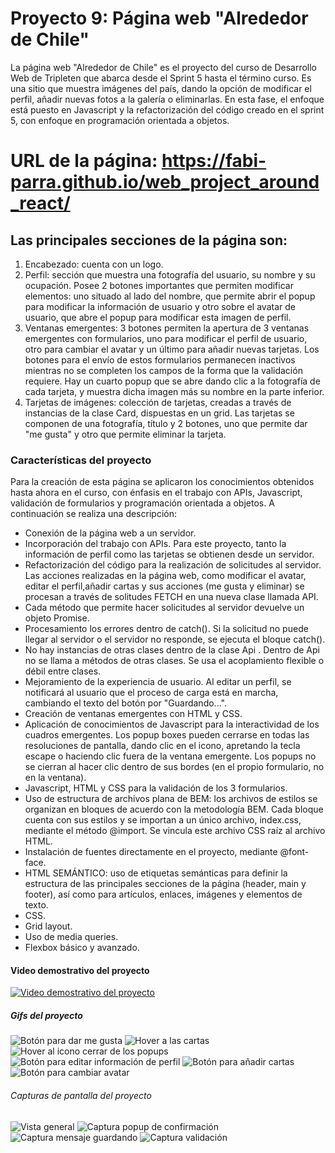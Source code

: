 # Proyecto 9: Página web "Alrededor de Chile"

La página web "Alrededor de Chile" es el proyecto del curso de Desarrollo Web de Tripleten que abarca desde el Sprint 5 hasta el término curso. Es una sitio que muestra imágenes del país, dando la opción de modificar el perfil, añadir nuevas fotos a la galería o eliminarlas.
En esta fase, el enfoque está puesto en Javascript y la refactorización del código creado en el sprint 5, con enfoque en programación orientada a objetos.

# URL de la página: https://fabi-parra.github.io/web_project_around_react/

## Las principales secciones de la página son:

1. Encabezado: cuenta con un logo.
2. Perfil: sección que muestra una fotografía del usuario, su nombre y su ocupación. Posee 2 botones importantes que permiten modificar elementos: uno situado al lado del nombre, que permite abrir el popup para modificar la información de usuario y otro sobre el avatar de usuario, que abre el popup para modificar esta imagen de perfil.
3. Ventanas emergentes: 3 botones permiten la apertura de 3 ventanas emergentes con formularios, uno para modificar el perfil de usuario, otro para cambiar el avatar y un último para añadir nuevas tarjetas. Los botones para el envío de estos formularios permanecen inactivos mientras no se completen los campos de la forma que la validación requiere. Hay un cuarto popup que se abre dando clic a la fotografía de cada tarjeta, y muestra dicha imagen más su nombre en la parte inferior.
4. Tarjetas de imágenes: colección de tarjetas, creadas a través de instancias de la clase Card, dispuestas en un grid. Las tarjetas se componen de una fotografía, título y 2 botones, uno que permite dar "me gusta" y otro que permite eliminar la tarjeta.

### Características del proyecto

Para la creación de esta página se aplicaron los conocimientos obtenidos hasta ahora en el curso, con énfasis en el trabajo con APIs, Javascript, validación de formularios y programación orientada a objetos. A continuación se realiza una descripción:

- Conexión de la página web a un servidor.
- Incorporación del trabajo con APIs. Para este proyecto, tanto la información de perfil como las tarjetas se obtienen desde un servidor.
- Refactorización del código para la realización de solicitudes al servidor. Las acciones realizadas en la página web, como modificar el avatar, editar el perfil,añadir cartas y sus acciones (me gusta y eliminar) se procesan a través de solitudes FETCH en una nueva clase llamada API.
- Cada método que permite hacer solicitudes al servidor devuelve un objeto Promise.
- Procesamiento los errores dentro de catch(). Si la solicitud no puede llegar al servidor o el servidor no responde, se ejecuta el bloque catch().
- No hay instancias de otras clases dentro de la clase Api . Dentro de Api no
  se llama a métodos de otras clases. Se usa el acoplamiento flexible o débil
  entre clases.
- Mejoramiento de la experiencia de usuario. Al editar un perfil, se notificará al usuario que el proceso de carga está en marcha, cambiando el texto del botón por "Guardando...".
- Creación de ventanas emergentes con HTML y CSS.
- Aplicación de conocimientos de Javascript para la interactividad de los cuadros emergentes. Los popup boxes pueden cerrarse en todas las resoluciones de pantalla, dando clic en el icono, apretando la tecla escape o haciendo clic fuera de la ventana emergente. Los popups no se cierran al hacer clic dentro de sus bordes (en el
  propio formulario, no en la ventana).
- Javascript, HTML y CSS para la validación de los 3 formularios.
- Uso de estructura de archivos plana de BEM: los archivos de estilos se organizan en bloques de acuerdo con la metodología BEM. Cada bloque cuenta con sus estilos y se importan a un único archivo, index.css, mediante el método @import. Se vincula este archivo CSS raíz al archivo HTML.
- Instalación de fuentes directamente en el proyecto, mediante @font-face.
- HTML SEMÁNTICO: uso de etiquetas semánticas para definir la estructura de las principales secciones de la página (header, main y footer), así como para artículos, enlaces, imágenes y elementos de texto.
- CSS.
- Grid layout.
- Uso de media queries.
- Flexbox básico y avanzado.

#### Video demostrativo del proyecto

[![Video demostrativo del proyecto](src/images/captura-proyecto.png)](https://youtu.be/ueAWIsuUogM)

##### Gifs del proyecto

![Botón para dar me gusta](src/images/gif_likes-button.gif)
![Hover a las cartas](src/images/gif_cards-hover-effect.gif)
![Hover al icono cerrar de los popups](src/images/gif_close-button_hover.gif)
![Botón para editar información de perfil](src/images/gif_edit-profile-info_button.gif)
![Botón para añadir cartas](src/images/gif_add-cards_button.gif)
![Botón para cambiar avatar](src/images/gif_edit-avatar_button.gif)

###### Capturas de pantalla del proyecto

![Vista general](src/images/captura-vista-general-proyecto.png)
![Captura popup de confirmación](src/images/captura-popup-confirmation.png)
![Captura mensaje guardando](src/images/captura-saving.png)
![Captura validación](src/images/captura-validation.png)
